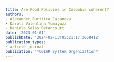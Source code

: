 ```yaml
---
title: Are Food Policies in Colombia coherent?
authors:
- Alexander Buritica Casanova
- Karoll Valentina Yomayuza
- Daniela Salas Betancourt
date: '2023-01-01'
publishDate: '2024-02-13T05:21:17.305841Z'
publication_types:
- article-journal
publication: '*CGIAR System Organization*'
---
```

